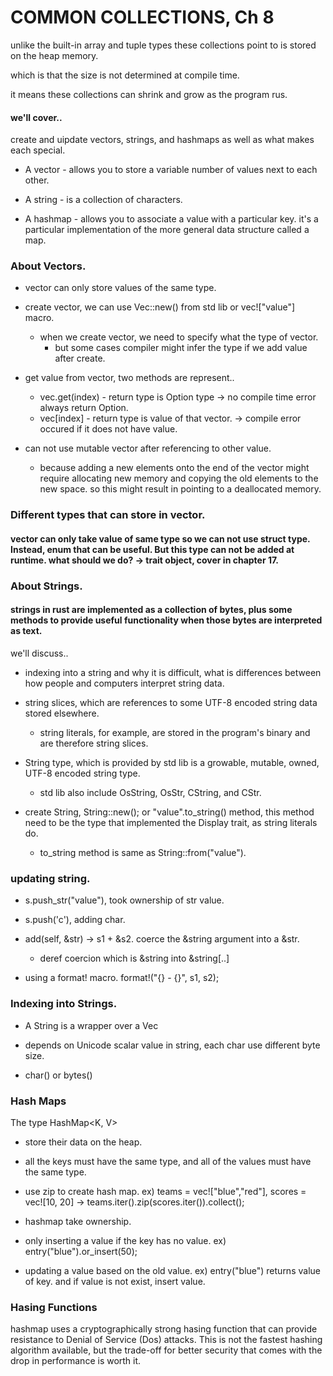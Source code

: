 # COMMON COLLECTIONS, Ch 8

unlike the built-in array and tuple types these collections point to is stored on the heap memory.

which is that the size is not determined at compile time. 

it means these collections can shrink and grow as the program rus. 

#### we'll cover..

create and uipdate vectors, strings, and hashmaps as well as what makes each special. 

* A vector - allows you to store a variable number of values next to each other. 

* A string - is a collection of characters. 

* A hashmap - allows you to associate a value with a particular key. it's a particular implementation of the more general data structure called a map. 


### About Vectors. 

* vector can only store values of the same type. 

* create vector, we can use Vec::new() from std lib or vec!["value"] macro. 
	* when we create vector, we need to specify what the type of vector. 
		* but some cases compiler might infer the type if we add value after create. 

* get value from vector, two methods are represent..
	* vec.get(index) - return type is Option type -> no compile time error always return Option.  
	* vec[index] - return type is value of that vector. -> compile error occured if it does not have value. 

* can not use mutable vector after referencing to other value.
	* because adding a new elements onto the end of the vector might require allocating new memory and copying the old elements to the new space. so this might result in pointing to a deallocated memory. 


### Different types that can store in vector. 

#### vector can only take value of same type so we can not use struct type. Instead, enum that can be useful. But this type can not be added at runtime. what should we do?  -> trait object, cover in chapter 17. 



### About Strings. 

#### strings in rust are implemented as a collection of bytes, plus some methods to provide useful functionality when those bytes are interpreted as text. 

we'll discuss.. 
 
* indexing into a string and why it is difficult, what is differences between how people and computers interpret string data. 

* string slices, which are references to some UTF-8 encoded string data stored elsewhere. 
	* string literals, for example, are stored in the program's binary and are therefore string slices. 

* String type, which is provided by std lib is a growable, mutable, owned, UTF-8 encoded string type. 
	* std lib also include OsString, OsStr, CString, and CStr. 

* create String, String::new(); or "value".to_string() method, this method need to be the type that implemented the Display trait, as string literals do. 
	* to_string method is same as String::from("value"). 



### updating string. 

* s.push_str("value"), took ownership of str value. 

* s.push('c'), adding char. 

* add(self, &str) -> s1 + &s2.  coerce the &string argument into a &str. 
	* deref coercion which is &string into &string[..] 


* using a format! macro. format!("{} - {}", s1, s2);

### Indexing into Strings.

* A String is a wrapper over a Vec<u8>

* depends on Unicode scalar value in string, each char use different byte size. 

* char() or bytes() 


### Hash Maps 

The type HashMap<K, V>

* store their data on the heap. 

* all the keys must have the same type, and all of the values must have the same type. 

* use zip to create hash map. ex) teams = vec!["blue","red"], scores = vec![10, 20] -> teams.iter().zip(scores.iter()).collect(); 

* hashmap take ownership. 

* only inserting a value if the key has no value. ex) entry("blue").or_insert(50); 

* updating a value based on the old value. ex) entry("blue") returns value of key. and if value is not exist, insert value. 


### Hasing Functions 

hashmap uses a cryptographically strong hasing function that can provide resistance to Denial of Service (Dos) attacks. This is not the fastest hashing algorithm available, but the trade-off for better security that comes with the drop in performance is worth it. 








